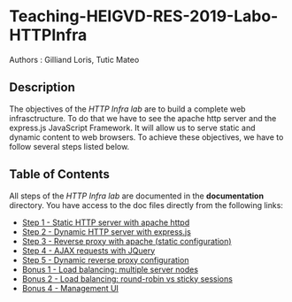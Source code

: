 # Teaching-HEIGVD-RES-2019-Labo-HTTPInfra

Authors : Gilliand Loris, Tutic Mateo

## Description

The objectives of the *HTTP Infra lab* are to build a complete web infrasctructure. To do that we have to see the apache http server and the express.js JavaScript Framework. It will allow us to serve static and dynamic content to web browsers. To achieve these objectives, we have to follow several steps listed below.

## Table of Contents

All steps of the *HTTP Infra lab* are documented in the **documentation** directory. You have access to the doc files directly from the following links:

* [Step 1 - Static HTTP server with apache httpd](documentation/Step-1_Static-HTTP-server-with-apache-httpd.md)
* [Step 2 - Dynamic HTTP server with express.js](documentation/Step-2_Dynamic-HTTP-server-with-expressjs.md)
* [Step 3 - Reverse proxy with apache (static configuration)](documentation/Step-3_Reverse-proxy-with-apache.md)
* [Step 4 - AJAX requests with JQuery](documentation/Step-4_AJAX-request-with-JQuery.md)
* [Step 5 - Dynamic reverse proxy configuration](documentation/Step-5_Dynamic-reverse-proxy-configuration.md)
* [Bonus 1 - Load balancing: multiple server nodes](documentation/Bonus-1_Load-balancing_multiple-server-nodes.md)
* [Bonus 2 - Load balancing: round-robin vs sticky sessions](documentation/Bonus-2_Load-balancing_round-robin-vs-sticky-sessions.md)
* [Bonus 4 - Management UI](documentation/Bonus-4_Management_UI.md)